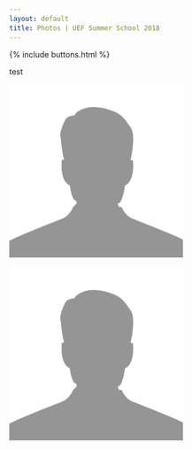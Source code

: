 ```yaml
---
layout: default
title: Photos | UEF Summer School 2018
---
```


{% include buttons.html %}

test

![koe](photos/placeholder.jpg)

![koe2](photos/placeholder.jpg)

